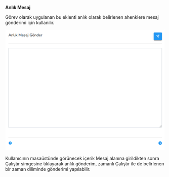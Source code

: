 **Anlık Mesaj**

Görev olarak uygulanan bu eklenti anlık olarak belirlenen ahenklere mesaj gönderimi için kullanılır.

[![Anlik Mesaj](../images/computerManagement/instantMessage.png)](../images/computerManagement/instantMessage.png)

Kullanıcının masaüstünde görünecek içerik Mesaj alanına girildikten sonra Çalıştır simgesine tıklayarak anlık gönderim, zamanlı Çalıştır ile de belirlenen bir zaman diliminde gönderimi yapılabilir.


